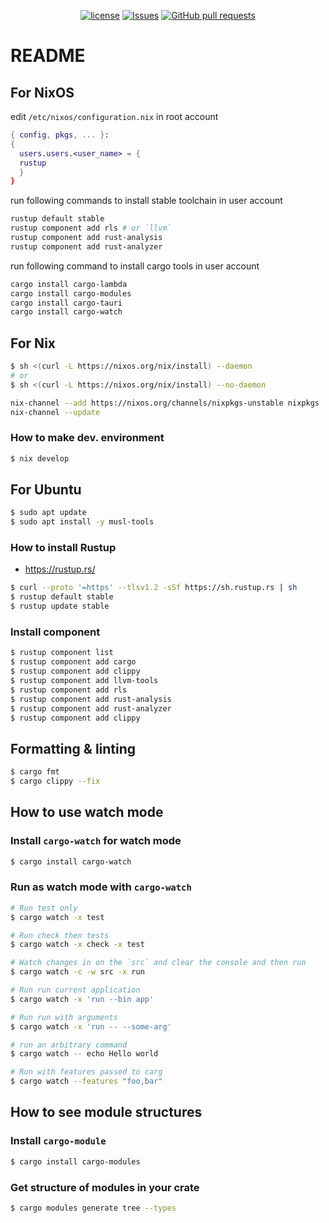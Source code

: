<p align="center">
  <a href="https://github.com/mingyuchoo/rust-study-series/blob/main/LICENSE"><img alt="license" src="https://img.shields.io/github/license/mingyuchoo/rust-study-series"/></a>
  <a href="https://github.com/mingyuchoo/rust-study-series/issues"><img alt="Issues" src="https://img.shields.io/github/issues/mingyuchoo/rust-study-series?color=appveyor" /></a>
  <a href="https://github.com/mingyuchoo/rust-study-series/pulls"><img alt="GitHub pull requests" src="https://img.shields.io/github/issues-pr/mingyuchoo/rust-study-series?color=appveyor" /></a>
</p>

# README
## For NixOS

edit `/etc/nixos/configuration.nix` in root account

```nix
{ config, pkgs, ... }:
{
  users.users.<user_name> = {
  rustup
  }
}
```

run following commands to install stable toolchain in user account

```bash
rustup default stable
rustup component add rls # or `llvm`
rustup component add rust-analysis
rustup component add rust-analyzer
```

run following command to install cargo tools in user account

```bash
cargo install cargo-lambda
cargo install cargo-modules
cargo install cargo-tauri
cargo install cargo-watch
```

## For Nix

```bash
$ sh <(curl -L https://nixos.org/nix/install) --daemon
# or
$ sh <(curl -L https://nixos.org/nix/install) --no-daemon

nix-channel --add https://nixos.org/channels/nixpkgs-unstable nixpkgs
nix-channel --update
```

### How to make dev. environment

```bash
$ nix develop
```

## For Ubuntu

```bash
$ sudo apt update
$ sudo apt install -y musl-tools
```

### How to install Rustup

- <https://rustup.rs/>

```bash
$ curl --proto '=https' --tlsv1.2 -sSf https://sh.rustup.rs | sh
$ rustup default stable
$ rustup update stable
```
### Install component

```bash
$ rustup component list
$ rustup component add cargo
$ rustup component add clippy
$ rustup component add llvm-tools
$ rustup component add rls
$ rustup component add rust-analysis
$ rustup component add rust-analyzer
$ rustup component add clippy
```
## Formatting & linting

```bash
$ cargo fmt
$ cargo clippy --fix
```

## How to use watch mode

### Install `cargo-watch` for watch mode

```bash
$ cargo install cargo-watch
```

### Run as watch mode with `cargo-watch`

```bash
# Run test only
$ cargo watch -x test

# Run check then tests
$ cargo watch -x check -x test

# Watch changes in on the `src` and clear the console and then run
$ cargo watch -c -w src -x run

# Run run current application
$ cargo watch -x 'run --bin app'

# Run run with arguments
$ cargo watch -x 'run -- --some-arg'

# run an arbitrary command
$ cargo watch -- echo Hello world

# Run with features passed to carg
$ cargo watch --features "foo,bar"
```

## How to see module structures

### Install `cargo-module`

```bash
$ cargo install cargo-modules
```

### Get structure of modules in your crate

```bash
$ cargo modules generate tree --types
```
